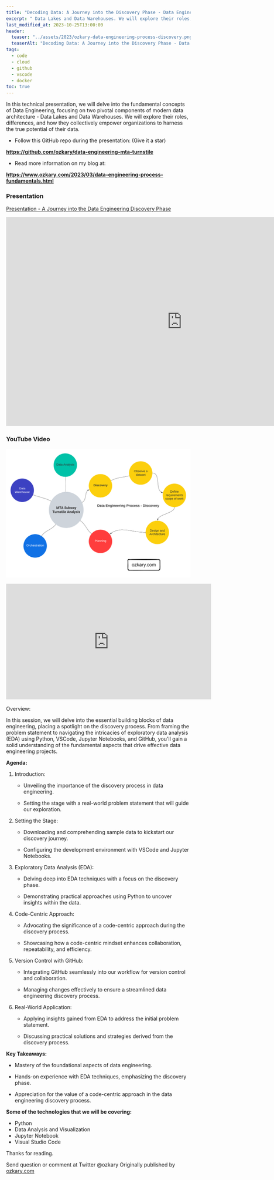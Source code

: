 ```yaml
---
title: "Decoding Data: A Journey into the Discovery Phase - Data Engineering Process Fundamentals"
excerpt: " Data Lakes and Data Warehouses. We will explore their roles, differences, and how they collectively empower organizations to harness the true potential of their data. "
last_modified_at: 2023-10-25T13:00:00
header:
  teaser: "../assets/2023/ozkary-data-engineering-process-discovery.png"
  teaserAlt: "Decoding Data: A Journey into the Discovery Phase - Data Engineering Process Fundamentals"
tags: 
  - code  
  - cloud
  - github
  - vscode
  - docker
toc: true
---
```


In this technical presentation, we will delve into the fundamental concepts of Data Engineering, focusing on two pivotal components of modern data architecture - Data Lakes and Data Warehouses. We will explore their roles, differences, and how they collectively empower organizations to harness the true potential of their data.


- Follow this GitHub repo during the presentation: (Give it a star)

**https://github.com/ozkary/data-engineering-mta-turnstile**

- Read more information on my blog at:  

**https://www.ozkary.com/2023/03/data-engineering-process-fundamentals.html**

  
### Presentation

[Presentation - A Journey into the Data Engineering Discovery Phase](https://docs.google.com/presentation/d/e/2PACX-1vRRj1SbHVnfg0ILoMC2qFhAzyAgyj_TaXMAF32I_f31tQcUvKeWj45Fgpkpt1J0EyCicRvVuPArD-qZ/pub?start=true&loop=false&delayms=5000)


<iframe src="https://docs.google.com/presentation/d/e/2PACX-1vRRj1SbHVnfg0ILoMC2qFhAzyAgyj_TaXMAF32I_f31tQcUvKeWj45Fgpkpt1J0EyCicRvVuPArD-qZ/embed?start=true&loop=false&delayms=5000" frameborder="0" width="960" height="569" allowfullscreen="true" mozallowfullscreen="true" webkitallowfullscreen="true"></iframe>


### YouTube Video

[![Youtube - A Journey into the Data Engineering Discovery Phase](../../assets/2023/ozkary-data-engineering-process-discovery.png)](https://www.youtube.com/live/F2WHH5MrmE4?si=oLh7RYaeKUl4CG-z "A Journey into the Data Engineering Discovery Phase")

<iframe width="560" height="315" src="https://www.youtube.com/embed/F2WHH5MrmE4?si=QbU8uhwwcBKtwLeI" title="YouTube video player" frameborder="0" allow="accelerometer; autoplay; clipboard-write; encrypted-media; gyroscope; picture-in-picture; web-share" allowfullscreen></iframe>

Overview:

In this session, we will delve into the essential building blocks of data engineering, placing a spotlight on the discovery process. From framing the problem statement to navigating the intricacies of exploratory data analysis (EDA) using Python, VSCode, Jupyter Notebooks, and GitHub, you'll gain a solid understanding of the fundamental aspects that drive effective data engineering projects.

**Agenda:**

1. Introduction:

   - Unveiling the importance of the discovery process in data engineering.

   - Setting the stage with a real-world problem statement that will guide our exploration.

2. Setting the Stage:

   - Downloading and comprehending sample data to kickstart our discovery journey.

   - Configuring the development environment with VSCode and Jupyter Notebooks.

3. Exploratory Data Analysis (EDA):

   - Delving deep into EDA techniques with a focus on the discovery phase.

   - Demonstrating practical approaches using Python to uncover insights within the data.

4. Code-Centric Approach:

   - Advocating the significance of a code-centric approach during the discovery process.

   - Showcasing how a code-centric mindset enhances collaboration, repeatability, and efficiency.

5. Version Control with GitHub:

   - Integrating GitHub seamlessly into our workflow for version control and collaboration.

   - Managing changes effectively to ensure a streamlined data engineering discovery process.

6. Real-World Application:

   - Applying insights gained from EDA to address the initial problem statement.

   - Discussing practical solutions and strategies derived from the discovery process.


**Key Takeaways:**

- Mastery of the foundational aspects of data engineering.

- Hands-on experience with EDA techniques, emphasizing the discovery phase.

- Appreciation for the value of a code-centric approach in the data engineering discovery process.

  
**Some of the technologies that we will be covering:**

- Python
- Data Analysis and Visualization
- Jupyter Notebook
- Visual Studio Code


Thanks for reading.

Send question or comment at Twitter @ozkary
Originally published by [ozkary.com](https://www.ozkary.com)